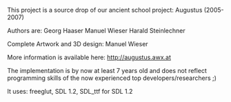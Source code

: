 This project is a source drop of our ancient school project: Augustus (2005-2007)

Authors are:
Georg Haaser
Manuel Wieser
Harald Steinlechner

Complete Artwork and 3D design:
Manuel Wieser

More information is available here: http://augustus.awx.at

The implementation is by now at least 7 years old and does not reflect programming skills
of the now experienced top developers/researchers ;)

It uses: freeglut, SDL 1.2, SDL_ttf for SDL 1.2